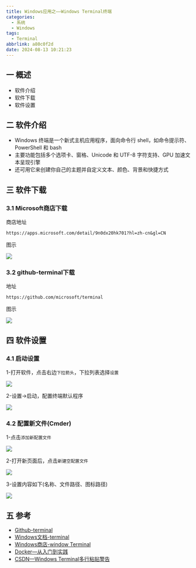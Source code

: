 ```yaml
---
title: Windows应用之——Windows Terminal终端
categories:
  - 系统
  - Windows
tags:
  - Terminal
abbrlink: a80c0f2d
date: 2024-08-13 10:21:23
---
```

## 一 概述

* 软件介绍
* 软件下载
* 软件设置

<!--more-->

## 二 软件介绍

* Windows 终端是一个新式主机应用程序，面向命令行 shell，如命令提示符、PowerShell 和 bash
* 主要功能包括多个选项卡、窗格、Unicode 和 UTF-8 字符支持、GPU 加速文本呈现引擎
* 还可用它来创建你自己的主题并自定义文本、颜色、背景和快捷方式

## 三 软件下载

### 3.1 Microsoft商店下载

商店地址

```
https://apps.microsoft.com/detail/9n0dx20hk701?hl=zh-cn&gl=CN
```

图示

![][1]

### 3.2 github-terminal下载

地址

```
https://github.com/microsoft/terminal
```

图示

![][2]

## 四 软件设置

### 4.1 启动设置

1-打开软件，点击右边`下拉箭头`，下拉列表选择`设置`

![][3]

2-设置->启动，配置终端默认程序

![][4]

### 4.2 配置新文件(Cmder)

1-点击`添加新配置文件`

![][5]

2-打开新页面后，点击`新建空配置文件`

![][6]

3-设置内容如下(名称、文件路径、图标路径)

![][7]

## 五 参考

* [Github-terminal](https://github.com/microsoft/terminal)
* [Windows文档-terminal](https://learn.microsoft.com/zh-cn/windows/terminal/)
* [Windows商店-window Terminal](https://apps.microsoft.com/detail/9n0dx20hk701?hl=zh-cn&gl=CN)
* [Docker—从入门到实践](https://yeasy.gitbook.io/docker_practice/install/windows)
* [CSDN—Windows Terminal多行粘贴警告](https://blog.csdn.net/lxyoucan/article/details/124285063)



[1]:https://cdn.jsdelivr.net/gh/PGzxc/CDN/blog-windows/win-terminal-store-1.png
[2]:https://cdn.jsdelivr.net/gh/PGzxc/CDN/blog-windows/win-terminal-github-2.png
[3]:https://cdn.jsdelivr.net/gh/PGzxc/CDN/blog-windows/win-terminal-setting-3.png
[4]:https://cdn.jsdelivr.net/gh/PGzxc/CDN/blog-windows/win-terminal-setting-start-4.png
[5]:https://cdn.jsdelivr.net/gh/PGzxc/CDN/blog-windows/win-terminal-setting-add-new-5.png
[6]:https://cdn.jsdelivr.net/gh/PGzxc/CDN/blog-windows/win-terminal-setting-add-empty-6.png
[7]:https://cdn.jsdelivr.net/gh/PGzxc/CDN/blog-windows/win-terminal-setting-add-config-7.png